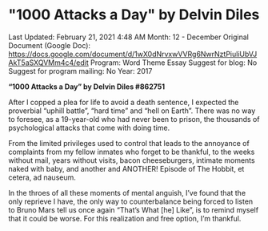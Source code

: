 # "1000 Attacks a Day" by Delvin Diles

Last Updated: February 21, 2021 4:48 AM
Month: 12 - December
Original Document (Google Doc): https://docs.google.com/document/d/1wX0dNrvxwVVRg6NwrNztPiuliUbVJAkT5aSXQVMm4c4/edit
Program: Word Theme Essay
Suggest for blog: No
Suggest for program mailing: No
Year: 2017

**“1000 Attacks a Day” by Delvin Diles #862751**

After I copped a plea for life to avoid a death sentence, I expected the proverbial “uphill battle”, “hard time” and “hell on Earth”. There was no way to foresee, as a 19-year-old who had never been to prison, the thousands of psychological attacks that come with doing time.

From the limited privileges used to control that leads to the annoyance of complaints from my fellow inmates who forget to be thankful, to the weeks without mail, years without visits, bacon cheeseburgers, intimate moments naked with baby, and another and ANOTHER! Episode of The Hobbit, et cetera, ad nauseum.

In the throes of all these moments of mental anguish, I’ve found that the only reprieve I have, the only way to counterbalance being forced to listen to Bruno Mars tell us once again “That’s What [he] Like”, is to remind myself that it could be worse. For this realization and free option, I’m thankful.